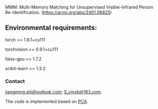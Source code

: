 MMM: Multi-Memory Matching for Unsupervised Visible-Infrared Person Re-Identification. (https://arxiv.org/abs/2401.06825)

## Environmental requirements:

torch == 1.8.1+cu111

torchvision ==  0.9.1+cu111

faiss-gpu  == 1.7.2

scikit-learn == 1.3.2


### Contact
jiangming.shi@outlook.com; S_yinxb@163.com.

The code is implemented based on [PCA](https://github.com/YimingYang23/PCA_USLVIReID).
